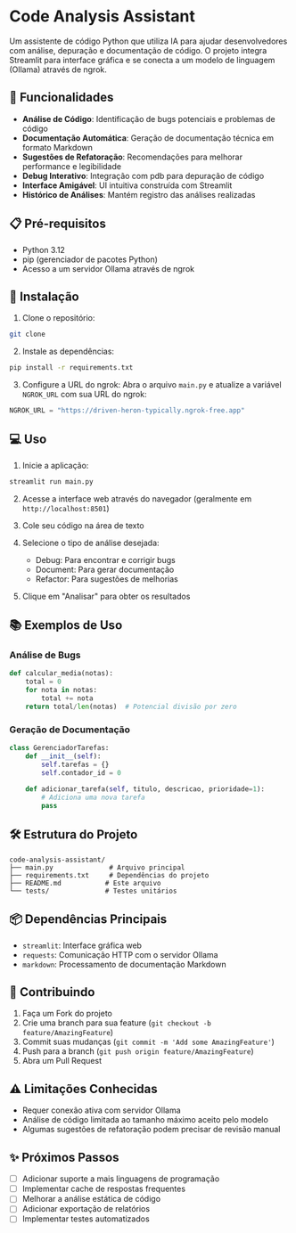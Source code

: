 # Code Analysis Assistant

Um assistente de código Python que utiliza IA para ajudar desenvolvedores com análise, depuração e documentação de código. O projeto integra Streamlit para interface gráfica e se conecta a um modelo de linguagem (Ollama) através de ngrok.

## 🚀 Funcionalidades

- **Análise de Código**: Identificação de bugs potenciais e problemas de código
- **Documentação Automática**: Geração de documentação técnica em formato Markdown
- **Sugestões de Refatoração**: Recomendações para melhorar performance e legibilidade
- **Debug Interativo**: Integração com pdb para depuração de código
- **Interface Amigável**: UI intuitiva construída com Streamlit
- **Histórico de Análises**: Mantém registro das análises realizadas

## 📋 Pré-requisitos

- Python 3.12
- pip (gerenciador de pacotes Python)
- Acesso a um servidor Ollama através de ngrok

## 🔧 Instalação

1. Clone o repositório:
```bash
git clone 
```

2. Instale as dependências:
```bash
pip install -r requirements.txt
```

3. Configure a URL do ngrok:
Abra o arquivo `main.py` e atualize a variável `NGROK_URL` com sua URL do ngrok:
```python
NGROK_URL = "https://driven-heron-typically.ngrok-free.app"
```

## 💻 Uso

1. Inicie a aplicação:
```bash
streamlit run main.py
```

2. Acesse a interface web através do navegador (geralmente em `http://localhost:8501`)

3. Cole seu código na área de texto

4. Selecione o tipo de análise desejada:
   - Debug: Para encontrar e corrigir bugs
   - Document: Para gerar documentação
   - Refactor: Para sugestões de melhorias

5. Clique em "Analisar" para obter os resultados

## 📚 Exemplos de Uso

### Análise de Bugs
```python
def calcular_media(notas):
    total = 0
    for nota in notas:
        total += nota
    return total/len(notas)  # Potencial divisão por zero
```

### Geração de Documentação
```python
class GerenciadorTarefas:
    def __init__(self):
        self.tarefas = {}
        self.contador_id = 0
    
    def adicionar_tarefa(self, titulo, descricao, prioridade=1):
        # Adiciona uma nova tarefa
        pass
```

## 🛠️ Estrutura do Projeto

```
code-analysis-assistant/
├── main.py              # Arquivo principal
├── requirements.txt     # Dependências do projeto
├── README.md           # Este arquivo
└── tests/              # Testes unitários
```

## 📦 Dependências Principais

- `streamlit`: Interface gráfica web
- `requests`: Comunicação HTTP com o servidor Ollama
- `markdown`: Processamento de documentação Markdown

## 🤝 Contribuindo

1. Faça um Fork do projeto
2. Crie uma branch para sua feature (`git checkout -b feature/AmazingFeature`)
3. Commit suas mudanças (`git commit -m 'Add some AmazingFeature'`)
4. Push para a branch (`git push origin feature/AmazingFeature`)
5. Abra um Pull Request

## ⚠️ Limitações Conhecidas

- Requer conexão ativa com servidor Ollama
- Análise de código limitada ao tamanho máximo aceito pelo modelo
- Algumas sugestões de refatoração podem precisar de revisão manual


## ✨ Próximos Passos

- [ ] Adicionar suporte a mais linguagens de programação
- [ ] Implementar cache de respostas frequentes
- [ ] Melhorar a análise estática de código
- [ ] Adicionar exportação de relatórios
- [ ] Implementar testes automatizados
